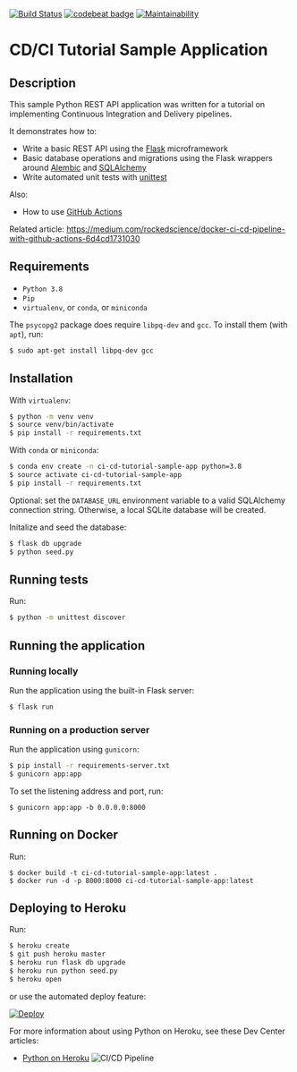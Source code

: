 [![Build Status](https://travis-ci.org/edonosotti/ci-cd-tutorial-sample-app.svg?branch=master)](https://travis-ci.org/edonosotti/ci-cd-tutorial-sample-app)
[![codebeat badge](https://codebeat.co/badges/0e006c74-a2f9-4f34-9cf4-2378fb7d995a)](https://codebeat.co/projects/github-com-edonosotti-ci-cd-tutorial-sample-app-master)
[![Maintainability](https://api.codeclimate.com/v1/badges/e14a2647843de209fd5e/maintainability)](https://codeclimate.com/github/edonosotti/ci-cd-tutorial-sample-app/maintainability)

# CD/CI Tutorial Sample Application

## Description

This sample Python REST API application was written for a tutorial on implementing Continuous Integration and Delivery pipelines.

It demonstrates how to:

 * Write a basic REST API using the [Flask](http://flask.pocoo.org) microframework
 * Basic database operations and migrations using the Flask wrappers around [Alembic](https://bitbucket.org/zzzeek/alembic) and [SQLAlchemy](https://www.sqlalchemy.org)
 * Write automated unit tests with [unittest](https://docs.python.org/2/library/unittest.html)

Also:

 * How to use [GitHub Actions](https://github.com/features/actions)

Related article: https://medium.com/rockedscience/docker-ci-cd-pipeline-with-github-actions-6d4cd1731030

## Requirements

 * `Python 3.8`
 * `Pip`
 * `virtualenv`, or `conda`, or `miniconda`

The `psycopg2` package does require `libpq-dev` and `gcc`.
To install them (with `apt`), run:

```sh
$ sudo apt-get install libpq-dev gcc
```

## Installation

With `virtualenv`:

```sh
$ python -m venv venv
$ source venv/bin/activate
$ pip install -r requirements.txt
```

With `conda` or `miniconda`:

```sh
$ conda env create -n ci-cd-tutorial-sample-app python=3.8
$ source activate ci-cd-tutorial-sample-app
$ pip install -r requirements.txt
```

Optional: set the `DATABASE_URL` environment variable to a valid SQLAlchemy connection string. Otherwise, a local SQLite database will be created.

Initalize and seed the database:

```sh
$ flask db upgrade
$ python seed.py
```

## Running tests

Run:

```sh
$ python -m unittest discover
```

## Running the application

### Running locally

Run the application using the built-in Flask server:

```sh
$ flask run
```

### Running on a production server

Run the application using `gunicorn`:

```sh
$ pip install -r requirements-server.txt
$ gunicorn app:app
```

To set the listening address and port, run:

```
$ gunicorn app:app -b 0.0.0.0:8000
```

## Running on Docker

Run:

```
$ docker build -t ci-cd-tutorial-sample-app:latest .
$ docker run -d -p 8000:8000 ci-cd-tutorial-sample-app:latest
```

## Deploying to Heroku

Run:

```sh
$ heroku create
$ git push heroku master
$ heroku run flask db upgrade
$ heroku run python seed.py
$ heroku open
```

or use the automated deploy feature:

[![Deploy](https://www.herokucdn.com/deploy/button.svg)](https://heroku.com/deploy)

For more information about using Python on Heroku, see these Dev Center articles:

 - [Python on Heroku](https://devcenter.heroku.com/categories/python)
![CI/CD Pipeline](https://github.com/ziggurat01/task-ci-cd/actions/workflows/workflows44.yml/badge.svg)

